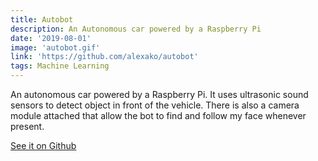 ```yaml
---
title: Autobot
description: An Autonomous car powered by a Raspberry Pi 
date: '2019-08-01'
image: 'autobot.gif'
link: 'https://github.com/alexako/autobot'
tags: Machine Learning
---
```


An autonomous car powered by a Raspberry Pi. It uses ultrasonic sound sensors to detect object in front of the vehicle. There is also a camera module attached that allow the bot to find and follow my face whenever present.

[See it on Github](https://github.com/alexako/autobot)

